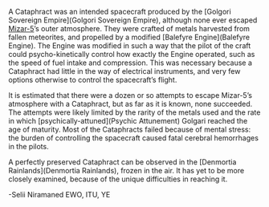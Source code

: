 A Cataphract was an intended spacecraft produced by the [Golgori Sovereign Empire](Golgori Sovereign Empire), although none ever escaped [Mizar-5](Mizar-5)’s outer atmosphere. They were crafted of metals harvested from fallen meteorites, and propelled by a modified [Balefyre Engine](Balefyre Engine). The Engine was modified in such a way that the pilot of the craft could psycho-kinetically control how exactly the Engine operated, such as the speed of fuel intake and compression. This was necessary because a Cataphract had little in the way of electrical instruments, and very few options otherwise to control the spacecraft’s flight.

It is estimated that there were a dozen or so attempts to escape Mizar-5’s atmosphere with a Cataphract, but as far as it is known, none succeeded. The attempts were likely limited by the rarity of the metals used and the rate in which [psychically-attuned](Psychic Attunement) Golgari reached the age of maturity. Most of the Cataphracts failed because of mental stress: the burden of controlling the spacecraft caused fatal cerebral hemorrhages in the pilots.

A perfectly preserved Cataphract can be observed in the [Denmortia Rainlands](Denmortia Rainlands), frozen in the air. It has yet to be more closely examined, because of the unique difficulties in reaching it.

-Selii Niramaned EWO, ITU, YE
